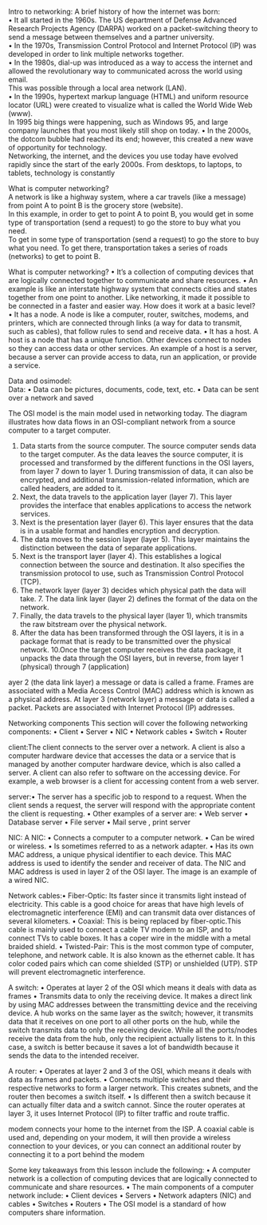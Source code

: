 Intro to networking:
A brief history of how the internet was born:   
• It all started in the 1960s. The US department of Defense Advanced Research Projects Agency (DARPA) worked on a packet-switching theory to send a message between themselves and a partner university.   
• In the 1970s, Transmission Control Protocol and Internet Protocol (IP) was developed in order to link multiple networks together.  
• In the 1980s, dial-up was introduced as a way to access the internet and allowed the revolutionary way to communicated across the world using email.  
  This was possible through a local area network (LAN).  
• In the 1990s, hypertext markup language (HTML) and uniform resource locator (URL) were created to visualize what is called the World Wide Web (www).   
  In 1995 big things were happening, such as Windows 95, and large company launches that you most likely still shop on today.
• In the 2000s, the dotcom bubble had reached its end; however, this created a new wave of opportunity for technology.   
  Networking, the internet, and the devices you use today have evolved rapidly since the start of the early 2000s. From desktops, to laptops, to tablets, technology is constantly   
  
  What is computer networking?   
  A network is like a highway system, where a car travels (like a message) from point A to point B is the grocery store (website).  
  In this example, in order to get to point A to point B, you would get in some type of transportation (send a request) to go the store to buy what you need.  
  To get in some type of transportation (send a request) to go the store to buy what you need. To get there, transportation takes a series of roads (networks) to get to point B.  
  
  
What is computer networking? • It’s a collection of computing devices that are logically connected together to communicate and share resources.
• An example is like an interstate highway system that connects cities and states together from one point to another. Like networking, it made it possible to be connected in a faster and easier way.
How does it work at a basic level? • It has a node. A node is like a computer, router, switches, modems, and printers, which are connected through links (a way for data to transmit, such as cables), that follow rules to send and receive data.
• It has a host. A host is a node that has a unique function. Other devices connect to nodes so they can access data or other services. An example of a host is a server, because a server can provide access to data, run an application, or provide a service.   
  
  Data and osimodel:  
Data: • Data can be pictures, documents, code, text, etc. • Data can be sent over a network and saved 

The OSI model is the main model used in networking today.
The diagram illustrates how data flows in an OSI-compliant network from a source computer to a target computer.
1. Data starts from the source computer. The source computer sends data to the target computer. As the data leaves the source computer, it is processed and transformed by the different functions in the OSI layers, from layer 7 down to layer 1. During transmission of data, it can also be encrypted, and additional transmission-related information, which are called headers, are added to it.
2. Next, the data travels to the application layer (layer 7). This layer provides the interface that enables applications to access the network services.
3. Next is the presentation layer (layer 6). This layer ensures that the data is in a usable format and handles encryption and decryption.
4. The data moves to the session layer (layer 5). This layer maintains the distinction between the data of separate applications.
5. Next is the transport layer (layer 4). This establishes a logical connection between the source and destination. It also specifies the transmission protocol to use, such as Transmission Control Protocol (TCP).
6. The network layer (layer 3) decides which physical path the data will take. 7. The data link layer (layer 2) defines the format of the data on the network.   
  8. Finally, the data travels to the physical layer (layer 1), which transmits the raw bitstream over the physical network.
9. After the data has been transformed through the OSI layers, it is in a package format that is ready to be transmitted over the physical network.
10.Once the target computer receives the data package, it unpacks the data through the OSI layers, but in reverse, from layer 1 (physical) through 7 (application)  
  
  ayer 2 (the data link layer) a message or data is called a frame. Frames are associated with a Media Access Control (MAC) address which is known as a physical address.
At layer 3 (network layer) a message or data is called a packet. Packets are associated with Internet Protocol (IP) addresses.   
  
  Networking components 
  This section will cover the following networking components: • Client • Server • NIC • Network cables • Switch • Router
  
  client:The client connects to the server over a network.
A client is also a computer hardware device that accesses the data or a service that is managed by another computer hardware device, which is also called a server.
A client can also refer to software on the accessing device. For example, a web browser is a client for accessing content from a web server.   
  
  server:• The server has a specific job to respond to a request. When the client sends a request, the server will respond with the appropriate content the client is requesting.
• Other examples of a server are: • Web server • Database server • File server • Mail serve , print server   

NIC: A NIC: • Connects a computer to a computer network. • Can be wired or wireless. • Is sometimes referred to as a network adapter. • Has its own MAC address, a unique physical identifier to each device. This MAC address is used to identify the sender and receiver of data. The NIC and MAC address is used in layer 2 of the OSI layer.
The image is an example of a wired NIC.  
  
  Network cables:• Fiber-Optic: Its faster since it transmits light instead of electricity. 
    This cable is a good choice for areas that have high levels of electromagnetic interference (EMI) and can transmit data over distances of several kilometers.
• Coaxial: This is being replaced by fiber-optic.This cable is mainly used to connect a cable TV modem to an ISP, and to connect TVs to cable boxes. It has a coper wire in the middle with a metal braided shield.
• Twisted-Pair: This is the most common type of computer, telephone, and network cable. It is also known as the ethernet cable. It has color coded pairs which can come shielded (STP) or unshielded (UTP). STP will prevent electromagnetic interference.    
  
  A switch: • Operates at layer 2 of the OSI which means it deals with data as frames • Transmits data to only the receiving device. It makes a direct link by using MAC addresses between the transmitting device and the receiving device.
A hub works on the same layer as the switch; however, it transmits data that it receives on one port to all other ports on the hub, while the switch transmits data to only the receiving device. While all the ports/nodes receive the data from the hub, only the recipient actually listens to it. In this case, a switch is better because it saves a lot of bandwidth because it sends the data to the intended receiver.   
  
  A router: • Operates at layer 2 and 3 of the OSI, which means it deals with data as frames and packets.
• Connects multiple switches and their respective networks to form a larger network. This creates subnets, and the router then becomes a switch itself.
• Is different then a switch because it can actually filter data and a switch cannot.
Since the router operates at layer 3, it uses Internet Protocol (IP) to filter traffic and route traffic.   
  
   modem connects your home to the internet from the ISP. A coaxial cable is used and, depending on your modem, it will then provide a wireless connection to your devices, or you can connect an additional router by connecting it to a port behind the modem   
   
   Some key takeaways from this lesson include the following: • A computer network is a collection of computing devices that are logically connected to communicate and share resources.
• The main components of a computer network include: • Client devices • Servers • Network adapters (NIC) and cables • Switches • Routers
• The OSI model is a standard of how computers share information.
  
  
